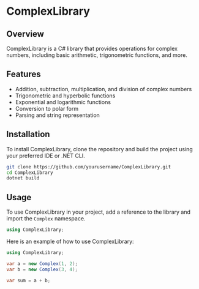 ﻿# ComplexLibrary

## Overview
ComplexLibrary is a C\# library that provides operations for complex numbers, including basic arithmetic, trigonometric functions, and more.

## Features
- Addition, subtraction, multiplication, and division of complex numbers
- Trigonometric and hyperbolic functions
- Exponential and logarithmic functions
- Conversion to polar form
- Parsing and string representation

## Installation
To install ComplexLibrary, clone the repository and build the project using your preferred IDE or .NET CLI.

```sh
git clone https://github.com/yourusername/ComplexLibrary.git
cd ComplexLibrary
dotnet build
```

## Usage
To use ComplexLibrary in your project, add a reference to the library and import the `Complex` namespace.

```csharp
using ComplexLibrary;
```
Here is an example of how to use ComplexLibrary:
```csharp
using ComplexLibrary;

var a = new Complex(1, 2);
var b = new Complex(3, 4);

var sum = a + b;
 ```


